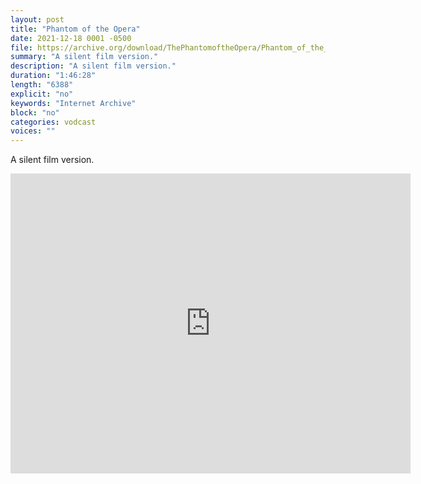 ```yaml
---
layout: post
title: "Phantom of the Opera"
date: 2021-12-18 0001 -0500
file: https://archive.org/download/ThePhantomoftheOpera/Phantom_of_the_Opera_512kb.mp4
summary: "A silent film version."
description: "A silent film version."
duration: "1:46:28"
length: "6388"
explicit: "no" 
keywords: "Internet Archive"
block: "no" 
categories: vodcast
voices: ""
---
```


A silent film version.

<iframe src="https://archive.org/embed/ThePhantomoftheOpera" width="640" height="480" frameborder="0" webkitallowfullscreen="true" mozallowfullscreen="true" allowfullscreen></iframe>

